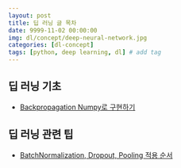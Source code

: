 ```yaml
---
layout: post
title: 딥 러닝 글 목차
date: 9999-11-02 00:00:00
img: dl/concept/deep-neural-network.jpg
categories: [dl-concept] 
tags: [python, deep learning, dl] # add tag
---
```


## 딥 러닝 기초

- [Backpropagation Numpy로 구현하기](https://gaussian37.github.io/dl-concept-backprop-implementation/)

## 딥 러닝 관련 팁

- [BatchNormalization, Dropout, Pooling 적용 순서](https://gaussian37.github.io/dl-concept-order_of_regularization_term/)

